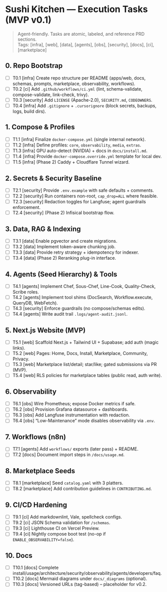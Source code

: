 # Sushi Kitchen — Execution Tasks (MVP v0.1)

> Agent-friendly. Tasks are atomic, labeled, and reference PRD sections.  
> Tags: [infra], [web], [data], [agents], [obs], [security], [docs], [ci], [marketplace]

## 0. Repo Bootstrap
- [ ] T0.1 [infra] Create repo structure per README (apps/web, docs, schemas, prompts, marketplace, observability, workflows).
- [ ] T0.2 [ci] Add `.github/workflows/ci.yml` (lint, schema-validate, compose-validate, link-check, trivy).
- [ ] T0.3 [security] Add `LICENSE` (Apache-2.0), `SECURITY.md`, `CODEOWNERS`.
- [ ] T0.4 [infra] Add `.gitignore` + `.cursorignore` (block secrets, backups, logs, build dirs).

## 1. Compose & Profiles
- [ ] T1.1 [infra] Finalize `docker-compose.yml` (single internal network).
- [ ] T1.2 [infra] Define profiles: `core`, `observability`, `media`, `extras`.
- [ ] T1.3 [infra] GPU auto-detect (NVIDIA) + docs in `docs/install.md`.
- [ ] T1.4 [infra] Provide `docker-compose.override.yml` template for local dev.
- [ ] T1.5 [infra] (Phase 2) Caddy + Cloudflare Tunnel wizard.

## 2. Secrets & Security Baseline
- [ ] T2.1 [security] Provide `.env.example` with safe defaults + comments.
- [ ] T2.2 [security] Run containers non-root, `cap_drop=ALL` where feasible.
- [ ] T2.3 [security] Redaction toggles for Langfuse; agent guardrails enforcement.
- [ ] T2.4 [security] (Phase 2) Infisical bootstrap flow.

## 3. Data, RAG & Indexing
- [ ] T3.1 [data] Enable pgvector and create migrations.
- [ ] T3.2 [data] Implement token-aware chunking job.
- [ ] T3.3 [data] Provide retry strategy + idempotency for indexer.
- [ ] T3.4 [data] (Phase 2) Reranking plug-in interface.

## 4. Agents (Seed Hierarchy) & Tools
- [ ] T4.1 [agents] Implement Chef, Sous-Chef, Line-Cook, Quality-Check, Scribe roles.
- [ ] T4.2 [agents] Implement tool shims (DocSearch, Workflow.execute, QueryDB, WebFetch).
- [ ] T4.3 [security] Enforce guardrails (no compose/schemas edits).
- [ ] T4.4 [agents] Write audit trail `.logs/agent-audit.jsonl`.

## 5. Next.js Website (MVP)
- [ ] T5.1 [web] Scaffold Next.js + Tailwind UI + Supabase; add auth (magic links).
- [ ] T5.2 [web] Pages: Home, Docs, Install, Marketplace, Community, Privacy.
- [ ] T5.3 [web] Marketplace list/detail; star/like; gated submissions via PR (MVP).
- [ ] T5.4 [web] RLS policies for marketplace tables (public read, auth write).

## 6. Observability
- [ ] T6.1 [obs] Wire Prometheus; expose Docker metrics if safe.
- [ ] T6.2 [obs] Provision Grafana datasource + dashboards.
- [ ] T6.3 [obs] Add Langfuse instrumentation with redaction.
- [ ] T6.4 [obs] “Low-Maintenance” mode disables observability via `.env`.

## 7. Workflows (n8n)
- [ ] T7.1 [agents] Add `workflows/` exports (later pass) + README.
- [ ] T7.2 [docs] Document import steps in `/docs/usage.md`.

## 8. Marketplace Seeds
- [ ] T8.1 [marketplace] Seed `catalog.yaml` with 3 platters.
- [ ] T8.2 [marketplace] Add contribution guidelines in `CONTRIBUTING.md`.

## 9. CI/CD Hardening
- [ ] T9.1 [ci] Add markdownlint, Vale, spellcheck configs.
- [ ] T9.2 [ci] JSON Schema validation for `/schemas`.
- [ ] T9.3 [ci] Lighthouse CI on Vercel Preview.
- [ ] T9.4 [ci] Nightly compose boot test (no-op if `ENABLE_OBSERVABILITY=false`).

## 10. Docs
- [ ] T10.1 [docs] Complete install/usage/architecture/security/observability/agents/developers/faq.
- [ ] T10.2 [docs] Mermaid diagrams under `docs/_diagrams` (optional).
- [ ] T10.3 [docs] Versioned URLs (tag-based) – placeholder for v0.2.
